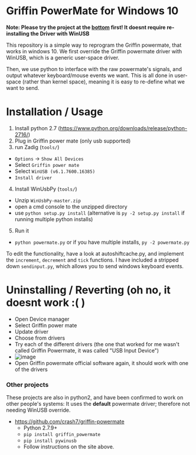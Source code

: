 # Griffin PowerMate for Windows 10

**Note: Please try the project at the [bottom](#other-projects) first! It doesnt require re-installing the Driver with WinUSB**

This repository is a simple way to reprogram the Griffin powermate, that works in windows 10.
We first override the Griffin powermate driver with WinUSB, which is a generic user-space driver. 

Then, we use python to interface with the raw powermate's signals, and output whatever keyboard/mouse events we want.
This is all done in user-space (rather than kernel space), meaning it is easy to re-define what we want to send.

# Installation / Usage

1. Install python 2.7 (https://www.python.org/downloads/release/python-2716/)
2. Plug in Griffin power mate (only usb supported)
3. run Zadig (`tools/`)
 * `Options` -> `Show All Devices`
 * Select `Griffin power mate`
 * Select `WinUSB (v6.1.7600.16385)`
 * `Install driver`
4. Install WinUsbPy (`tools/`)
 * Unzip `WinUsbPy-master.zip`
 * open a cmd console to the unzipped directory 
 * use `python setup.py install` (alternative is `py -2 setup.py install` if running multiple python installs) 
5. Run it
 * `python powermate.py` or if you have multiple installs, `py -2 powermate.py`
 
To edit the functionality, have a look at autoshiftcache.py, and implement the `increment`, `decrement` and `tick` functions.
I have included a stripped down `sendinput.py`, which allows you to send windows keyboard events.


# Uninstalling / Reverting (oh no, it doesnt work :( )
* Open Device manager
* Select Griffin power mate
* Update driver
* Choose from drivers
* Try each of the different drivers (the one that worked for me wasn't called Griffin Powermate, it was called "USB Input Device")
* ![image](https://user-images.githubusercontent.com/6406312/124419461-e1ef6300-dda0-11eb-935f-0237e921f3ce.png)
* Open Griffin powermate official software again, it should work with one of the drivers



### Other projects 
These projects are also in python2, and have been confirmed to work on other people's systems:
It uses the **default** powermate driver; therefore not needing WinUSB override.
 * https://github.com/crash7/griffin-powermate
   * Python 2.7.9+
   * `pip install griffin_powermate`
   * `pip install pywinusb`
   * Follow instructions on the site above.






